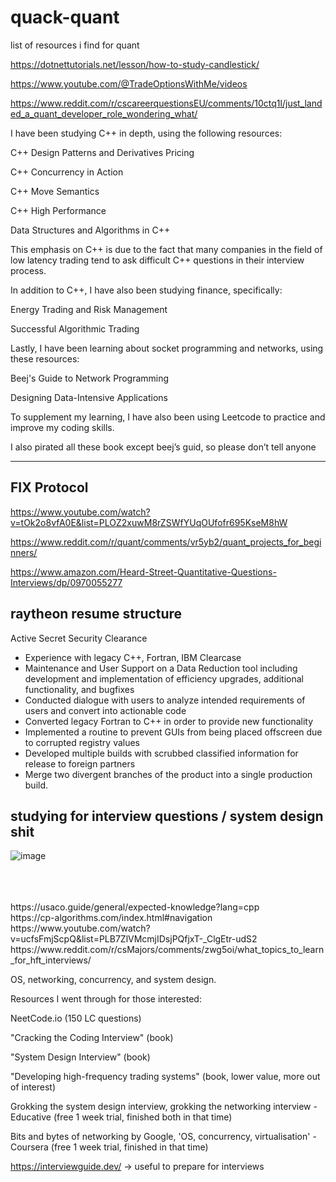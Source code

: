 # quack-quant
list of resources i find for quant

https://dotnettutorials.net/lesson/how-to-study-candlestick/

https://www.youtube.com/@TradeOptionsWithMe/videos

https://www.reddit.com/r/cscareerquestionsEU/comments/10ctq1l/just_landed_a_quant_developer_role_wondering_what/

I have been studying C++ in depth, using the following resources:

C++ Design Patterns and Derivatives Pricing

C++ Concurrency in Action

C++ Move Semantics

C++ High Performance

Data Structures and Algorithms in C++

This emphasis on C++ is due to the fact that many companies in the field of low latency trading tend to ask difficult C++ questions in their interview process.

In addition to C++, I have also been studying finance, specifically:

Energy Trading and Risk Management

Successful Algorithmic Trading

Lastly, I have been learning about socket programming and networks, using these resources:

Beej's Guide to Network Programming

Designing Data-Intensive Applications

To supplement my learning, I have also been using Leetcode to practice and improve my coding skills.

I also pirated all these book except beej’s guid, so please don’t tell anyone

----------------

 FIX Protocol
 -------------
 https://www.youtube.com/watch?v=tOk2o8vfA0E&list=PLOZ2xuwM8rZSWfYUqOUfofr695KseM8hW
 
 https://www.reddit.com/r/quant/comments/vr5yb2/quant_projects_for_beginners/
 
 https://www.amazon.com/Heard-Street-Quantitative-Questions-Interviews/dp/0970055277
 
 
 
 ## raytheon resume structure 
 
 Active Secret Security Clearance

- Experience with legacy C++, Fortran, IBM Clearcase
- Maintenance and User Support on a Data Reduction tool including development and implementation of efficiency upgrades, additional functionality, and bugfixes
- Conducted dialogue with users to analyze intended requirements of users and convert into actionable code
- Converted legacy Fortran to C++ in order to provide new functionality
- Implemented a routine to prevent GUIs from being placed offscreen due to corrupted registry values
- Developed multiple builds with scrubbed classified information for release to foreign partners
- Merge two divergent branches of the product into a single production build.


## studying for interview questions / system design shit

![image](https://user-images.githubusercontent.com/66905824/229509876-ad9cc312-ec8a-49cd-a389-9b0752767686.png)


<br />
<br />
<br />
https://usaco.guide/general/expected-knowledge?lang=cpp
<br />
https://cp-algorithms.com/index.html#navigation
<br />
https://www.youtube.com/watch?v=ucfsFmjScpQ&list=PLB7ZlVMcmjIDsjPQfjxT-_ClgEtr-udS2
<br />
https://www.reddit.com/r/csMajors/comments/zwg5oi/what_topics_to_learn_for_hft_interviews/


OS, networking, concurrency, and system design.

Resources I went through for those interested:

NeetCode.io (150 LC questions)

"Cracking the Coding Interview" (book)

"System Design Interview" (book)

"Developing high-frequency trading systems" (book, lower value, more out of interest)

Grokking the system design interview, grokking the networking interview - Educative (free 1 week trial, finished both in that time)

Bits and bytes of networking by Google, 'OS, concurrency, virtualisation' - Coursera (free 1 week trial, finished in that time)



https://interviewguide.dev/  -> useful to prepare for interviews
